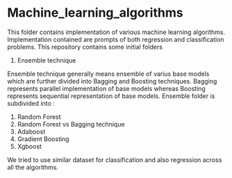 # Machine_learning_algorithms

This folder contains implementation of various machine learning algorithms. Implementation contained are prompts of both regression and classification problems. This repository contains some initial folders
1. Ensemble technique

Ensemble technique generally means ensemble of varius base models which are further divided into Bagging and Boosting techniques. Bagging represents parallel implementation of base models whereas Boosting represents sequential representation of base models. Ensemble folder is subdivided into :

1. Random Forest
2. Random Forest vs Bagging technique
3. Adaboost
4. Gradient Boosting
5. Xgboost

We tried to use similar dataset for classification and also regression across all the algorithms.
